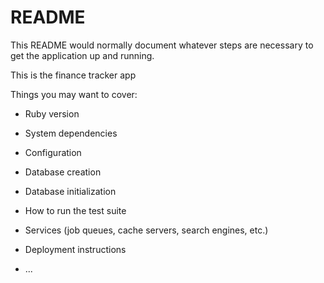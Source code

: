 # README

This README would normally document whatever steps are necessary to get the
application up and running.

This is the finance tracker app 

Things you may want to cover:

* Ruby version

* System dependencies

* Configuration

* Database creation

* Database initialization

* How to run the test suite

* Services (job queues, cache servers, search engines, etc.)

* Deployment instructions

* ...
